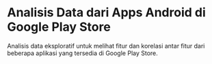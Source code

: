 # Analisis Data dari Apps Android di Google Play Store
Analisis data eksploratif untuk melihat fitur dan korelasi antar fitur dari beberapa aplikasi yang tersedia di Google Play Store.
